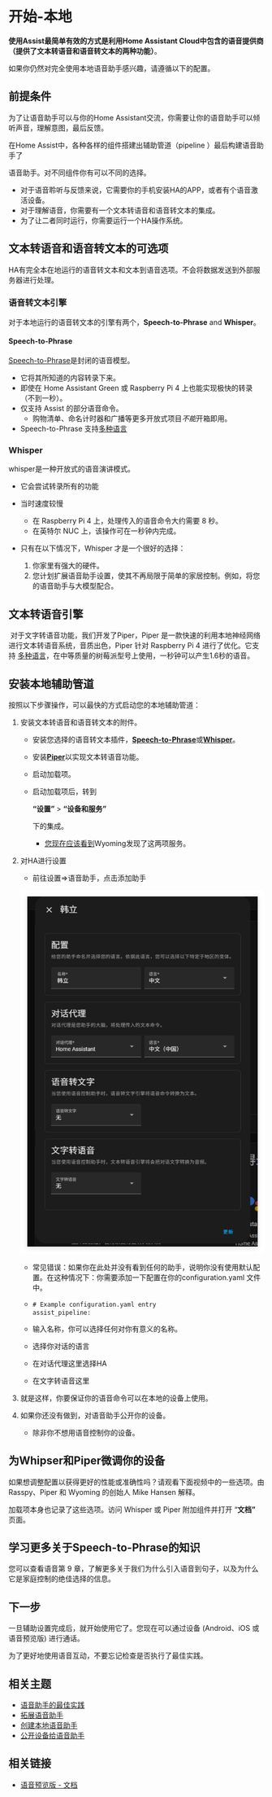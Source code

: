 # 开始-本地

**使用Assist最简单有效的方式是利用Home Assistant Cloud中包含的语音提供商（提供了文本转语音和语音转文本的两种功能）**。

如果你仍然对完全使用本地语音助手感兴趣，请遵循以下的配置。

## 前提条件

为了让语音助手可以与你的Home Assistant交流，你需要让你的语音助手可以倾听声音，理解意图，最后反馈。

在Home Assist中，各种各样的组件搭建出辅助管道（pipeline ）最后构建语音助手了

语音助手。对不同组件你有可以不同的选择。

- 对于语音聆听与反馈来说，它需要你的手机安装HA的APP，或者有个语音激活设备。
- 对于理解语音，你需要有一个文本转语音和语音转文本的集成。
- 为了让二者同时运行，你需要运行一个HA操作系统。

## 文本转语音和语音转文本的可选项

HA有完全本在地运行的语音转文本和文本到语音选项。不会将数据发送到外部服务器进行处理。

### 语音转文本引擎

对于本地运行的语音转文本的引擎有两个，**Speech-to-Phrase** and **Whisper**。

#### Speech-to-Phrase

[Speech-to-Phrase](https://github.com/OHF-voice/speech-to-phrase)是封闭的语音模型。

- 它将其所知道的内容转录下来。
- 即使在 Home Assistant Green 或 Raspberry Pi 4 上也能实现极快的转录（不到一秒）。
- 仅支持 Assist 的部分语音命令。
  - 购物清单、命名计时器和广播等更多开放式项目*不能*开箱即用。
- Speech-to-Phrase 支持[多种语言](https://github.com/OHF-voice/speech-to-phrase?tab=readme-ov-file#supported-languages)

### Whisper 

whisper是一种开放式的语音演讲模式。

- 它会尝试转录所有的功能

- 当时速度较慢
  - 在 Raspberry Pi 4 上，处理传入的语音命令大约需要 8 秒。
  - 在英特尔 NUC 上，该操作可在一秒钟内完成。
  
- 只有在以下情况下，Whisper 才是一个很好的选择：
  1. 你家里有强大的硬件。
  2. 您计划扩展语音助手设置，使其不再局限于简单的家居控制。例如，将您的语音助手与大模型配合。
  
  

## 文本转语音引擎

​	对于文字转语音功能，我们开发了Piper，Piper 是一款快速的利用本地神经网络进行文本转语音系统，音质出色，Piper 针对 Raspberry Pi 4 进行了优化。它支持 [多种语言](https://rhasspy.github.io/piper-samples/)，在中等质量的树莓派型号上使用，一秒钟可以产生1.6秒的语音。



## 安装本地辅助管道

按照以下步骤操作，可以最快的方式启动您的本地辅助管道：

1. 安装文本转语音和语音转文本的附件。

   - 安装您选择的语音转文本插件，[**Speech-to-Phrase**](https://my.home-assistant.io/redirect/supervisor_addon?addon=core_speech-to-phrase)或[**Whisper**](https://my.home-assistant.io/redirect/supervisor_addon?addon=core_whisper)。

   - 安装[**Piper**](https://my.home-assistant.io/redirect/supervisor_addon?addon=core_piper)以实现文本转语音功能。

   - 启动加载项。

   - 启动加载项后，转到

     **“设置”** > **“设备和服务”**

     下的集成。

     - [您现在应该看到](https://www.home-assistant.io/integrations/wyoming/)Wyoming发现了这两项服务。

2. 对HA进行设置

   - 前往设置=>语音助手，点击添加助手

   ![img](../../../resource/pic/QQ_1749827183102.png)

   - 常见错误：如果你在此处并没有看到任何的助手，说明你没有使用默认配置。在这种情况下：你需要添加一下配置在你的configuration.yaml 文件中。

   - ```
     # Example configuration.yaml entry
     assist_pipeline:
     ```

   - 输入名称，你可以选择任何对你有意义的名称。

   - 选择你对话的语言

   - 在对话代理这里选择HA

   - 在文字转语音这里

3. 就是这样，你要保证你的语音命令可以在本地的设备上使用。

4. 如果你还没有做到，对语音助手公开你的设备。

   - 除非你不想用语音控制你的设备。


## 为Whipser和Piper微调你的设备

如果想调整配置以获得更好的性能或准确性吗？请观看下面视频中的一些选项。由 Rasspy、Piper 和 Wyoming 的创始人 Mike Hansen 解释。

加载项本身也记录了这些选项。访问 Whisper 或 Piper 附加组件并打开 “**文档”** 页面。



## 学习更多关于Speech-to-Phrase的知识

您可以查看语音第 9 章，了解更多关于我们为什么引入语音到句子，以及为什么它是家庭控制的绝佳选择的信息。



## 下一步

一旦辅助设置完成后，就开始使用它了。您现在可以通过设备 (Android、iOS 或语音预览版) 进行通话。

为了更好地使用语音互动，不要忘记检查是否执行了最佳实践。



## 相关主题

- [语音助手的最佳实践](https://www.home-assistant.io/voice_control/best_practices/)
- [拓展语音助手](https://www.home-assistant.io/voice_control/expanding_assist/)
- [创建本地语音助手](https://www.home-assistant.io/voice_control/voice_remote_local_assistant/)
- [公开设备给语音助手](https://www.home-assistant.io/voice_control/voice_remote_expose_devices/)

## 相关链接

- [语音预览版 - 文档](https://support.nabucasa.com/hc/en-us/categories/24451727188125-Home-Assistant-Voice-Preview-Edition)